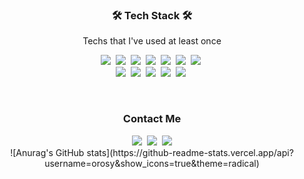 <h3 align="center">🛠 Tech Stack 🛠</h3>

<p align="center"> Techs that I've used at least once </p>

<p align=center>
  <img src="https://img.shields.io/badge/HTML5-E34F26?style=flat-square&logo=HTML5&logoColor=white"/></a>&nbsp
  <img src="https://img.shields.io/badge/CSS3-1572B6?style=flat-square&logo=CSS3&logoColor=white"/></a>&nbsp
  <img src="https://img.shields.io/badge/JavaScript-F7DF1E?style=flat-square&logo=JavaScript&logoColor=white"/></a>&nbsp
  <img src="https://img.shields.io/badge/React-61DAFB?style=flat-square&logo=React&logoColor=white"/></a>&nbsp
  <img src="https://img.shields.io/badge/React Router-CA4245?style=flat-square&logo=ReactRouter&logoColor=white"/></a>&nbsp
  <img src="https://img.shields.io/badge/Styled Comonent-DB7093?style=flat-square&logo=styled-components&logoColor=white"/></a>&nbsp
  <img src="https://img.shields.io/badge/Sass-CC6699?style=flat-square&logo=Sass&logoColor=white"/></a>&nbsp
  <br/>
  <img src="https://img.shields.io/badge/Git-F05032?style=flat-square&logo=Git&logoColor=white"/></a>&nbsp
  <img src="https://img.shields.io/badge/GitHub-181717?style=flat-square&logo=GitHub&logoColor=white"/></a>&nbsp
  <img src="https://img.shields.io/badge/GitLab-FCA121?style=flat-square&logo=GitLab&logoColor=white"/></a>&nbsp
  <img src="https://img.shields.io/badge/Slack-4A154B?style=flat-square&logo=Slack&logoColor=white"/></a>&nbsp
  <img src="https://img.shields.io/badge/Trello-0052CC?style=flat-square&logo=Trello&logoColor=white"/></a>&nbsp
</p>
  
<br/>
<h3 align="center">Contact Me</h3>
<p align=center>
<a href="https://velog.io/@hanei100"><img src="https://img.shields.io/badge/Tech Blog-14B885?style=flat-square&logo=Vimeo&logoColor=white&link=https://velog.io/@hanei100"/></a>&nbsp
<a href="https://www.instagram.com/orosy.ts/"><img src="https://img.shields.io/badge/Instagram-E4405F?style=flat-square&logo=Instagram&logoColor=white&link=https://www.instagram.com/orosy.ts/"/></a>&nbsp
<a href="mailto:hanei7632@gmail.com" target="_blank"><img src="https://img.shields.io/badge/Gmail-D14836?style=flat-square&logo=Gmail&logoColor=white"/></a>

<br/>
<a align=center>
  ![Anurag's GitHub stats](https://github-readme-stats.vercel.app/api?username=orosy&show_icons=true&theme=radical)
</a>

